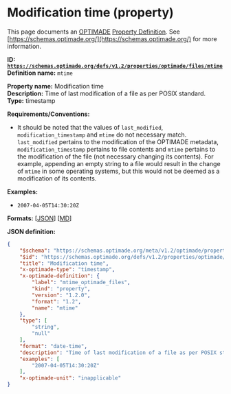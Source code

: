 # Modification time (property)

This page documents an [OPTIMADE](https://www.optimade.org/) [Property Definition](https://schemas.optimade.org/#definitions). See [https://schemas.optimade.org/](https://schemas.optimade.org/) for more information.

**ID: [`https://schemas.optimade.org/defs/v1.2/properties/optimade/files/mtime`](https://schemas.optimade.org/defs/v1.2/properties/optimade/files/mtime.md)**  
**Definition name:** `mtime`

**Property name:** Modification time  
**Description:** Time of last modification of a file as per POSIX standard.  
**Type:** timestamp  

**Requirements/Conventions:**

- It should be noted that the values of `last_modified`, `modification_timestamp` and `mtime` do not necessary match.
  `last_modified` pertains to the modification of the OPTIMADE metadata, `modification_timestamp` pertains to file contents and `mtime` pertains to the modification of the file (not necessary changing its contents).
  For example, appending an empty string to a file would result in the change of `mtime` in some operating systems, but this would not be deemed as a modification of its contents.

**Examples:**

- `2007-04-05T14:30:20Z`

**Formats:** [[JSON](mtime.json)] [[MD](mtime.md)]

**JSON definition:**

``` json
{
    "$schema": "https://schemas.optimade.org/meta/v1.2/optimade/property_definition.md",
    "$id": "https://schemas.optimade.org/defs/v1.2/properties/optimade/files/mtime",
    "title": "Modification time",
    "x-optimade-type": "timestamp",
    "x-optimade-definition": {
        "label": "mtime_optimade_files",
        "kind": "property",
        "version": "1.2.0",
        "format": "1.2",
        "name": "mtime"
    },
    "type": [
        "string",
        "null"
    ],
    "format": "date-time",
    "description": "Time of last modification of a file as per POSIX standard.\n\n**Requirements/Conventions:**\n\n- It should be noted that the values of `last_modified`, `modification_timestamp` and `mtime` do not necessary match.\n  `last_modified` pertains to the modification of the OPTIMADE metadata, `modification_timestamp` pertains to file contents and `mtime` pertains to the modification of the file (not necessary changing its contents).\n  For example, appending an empty string to a file would result in the change of `mtime` in some operating systems, but this would not be deemed as a modification of its contents.",
    "examples": [
        "2007-04-05T14:30:20Z"
    ],
    "x-optimade-unit": "inapplicable"
}
```